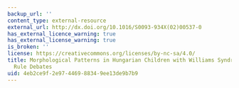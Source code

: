 ```yaml
---
backup_url: ''
content_type: external-resource
external_url: http://dx.doi.org/10.1016/S0093-934X(02)00537-0
has_external_licence_warning: true
has_external_license_warning: true
is_broken: ''
license: https://creativecommons.org/licenses/by-nc-sa/4.0/
title: Morphological Patterns in Hungarian Children with Williams Syndrome and the
  Rule Debates
uid: 4eb2ce9f-2e97-4469-8834-9ee13de9b7b9
---
```

